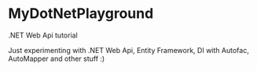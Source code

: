# MyDotNetPlayground
.NET Web Api tutorial


Just experimenting with .NET Web Api, Entity Framework, DI with Autofac, AutoMapper and other stuff :)

